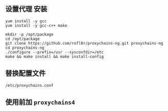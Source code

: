 ## 设置代理  安装
```shell
yum install -y gcc
yum install -y gcc-c++ make

mkdir -p /opt/package
cd /opt/package
git clone https://github.com/rofl0r/proxychains-ng.git proxychains-ng
cd proxychains-ng
./configure --prefix=/usr --sysconfdir=/etc
make && make install && make install-config
```

##  替换配置文件
`/etc/proxychains.conf`

## 使用前加 `proxychains4`
